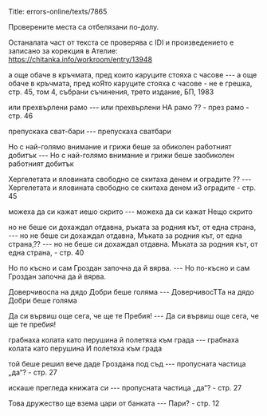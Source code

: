 Title: errors-online/texts/7865

Проверените места са отбелязани по-долу.

Останалата част от текста се проверява с IDI и произведението е записано за корекция в Ателие: https://chitanka.info/workroom/entry/13948

а още обаче в кръчмата, пред които каруците стояха с часове --- а още обаче в кръчмата, пред коЯто каруците стояха с часове - не е грешка, стр. 45, том 4, събрани съчинения, трето издание, БП, 1983

или прехвърлени рамо --- или прехвърлени НА рамо ?? - през рамо - стр. 46

препускаха сват-бари --- препускаха сватбари

Но с най-голямо внимание и грижи беше за обиколен работният добитък --- Но с най-голямо внимание и грижи беше заобиколен работният добитък

Хергелетата и яловината свободно се скитаха денем и оградите ?? --- Хергелетата и яловината свободно се скитаха денем иЗ оградите - стр. 45

можеха да си кажат иешо скрито --- можеха да си кажат Нещо скрито

но не беше си дохаждал отдавна, ръката за родния кът, от една страна, --- но не беше си дохаждал отдавна, Мъката за родния кът, от една страна,?? --- но не беше си дохаждал отдавна. Мъката за родния кът, от една страна, - стр. 40

Но по късно и сам Гроздан започна да й вярва. --- Но по-късно и сам Гроздан започна да й вярва.

Доверчивоспа на дядо Добри беше голяма --- ДоверчивосТТа на дядо Добри беше голяма

Да си вървиш още сега, че ще те Пребия! --- Да си вървиш още сега, че ще те пребия!

грабнаха колата като перушина й полетяха към града --- грабнаха колата като перушина И полетяха към града

той беше решил вече даде Гроздана под съд --- пропусната частица „да“? - стр. 27

искаше прегледа книжата си --- пропусната частица „да“? - стр. 27

Това дружество ще взема цари от банката --- Пари? - стр. 12
